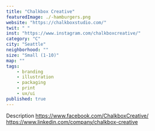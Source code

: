 ```yaml
---
title: "Chalkbox Creative"
featuredImage: ./-hamburgers.png
website: "https://chalkboxstudio.com/"
twit: " "
inst: "https://www.instagram.com/chalkboxcreative/"
category: "C"
city: "Seattle"
neighborhood: ""
size: "Small (1-10)"
map: ""
tags:
    - branding
    - illustration
    - packaging
    - print
    - ux/ui
published: true
---
```


Description
https://www.facebook.com/ChalkboxCreative/
https://www.linkedin.com/company/chalkbox-creative


